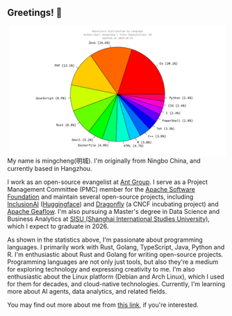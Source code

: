 ## Greetings! 👋

<img align="right" alt="" src="https://raw.githubusercontent.com/mingcheng/langstat/refs/heads/data/data/mingcheng/latest.png" width="500" />

My name is mingcheng(明城). I'm originally from Ningbo China, and currently based in Hangzhou.

I work as an open-source evangelist at [Ant Group](https://github.com/antgroup). I serve as a Project Management Committee (PMC) member for the [Apache Software Foundation](https://apache.org/) and maintain several open-source projects, including [InclusionAI](https://github.com/inclusionAI) ([Huggingface](https://huggingface.co/inclusionAI)) and [Dragonfly](https://github.com/dragonflyoss) (a CNCF incubating project) and [Apache Geaflow](https://github.com/apache/geaflow). I'm also pursuing a Master's degree in Data Science and Business Analytics at [SISU (Shanghai International Studies University)](https://shisu.edu.cn), which I expect to graduate in 2026.

As shown in the statistics above, I'm passionate about programming languages. I primarily work with Rust, Golang, TypeScript, Java, Python and R. I'm enthusiastic about Rust and Golang for writing open-source projects. Programming languages are not only just tools, but also they're a medium for exploring technology and expressing creativity to me. I'm also enthusiastic about the Linux platform (Debian and Arch Linux), which I used for them for decades, and cloud-native technologies. Currently, I'm learning more about AI agents, data analytics, and related fields.

You may find out more about me from [this link](https://mingche.ng), if you're interested.
